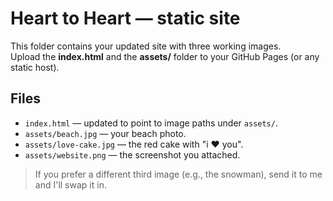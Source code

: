 
# Heart to Heart — static site

This folder contains your updated site with three working images.  
Upload the **index.html** and the **assets/** folder to your GitHub Pages (or any static host).

## Files
- `index.html` — updated to point to image paths under `assets/`.
- `assets/beach.jpg` — your beach photo.
- `assets/love-cake.jpg` — the red cake with "i ❤ you".
- `assets/website.png` — the screenshot you attached.

> If you prefer a different third image (e.g., the snowman), send it to me and I'll swap it in.
